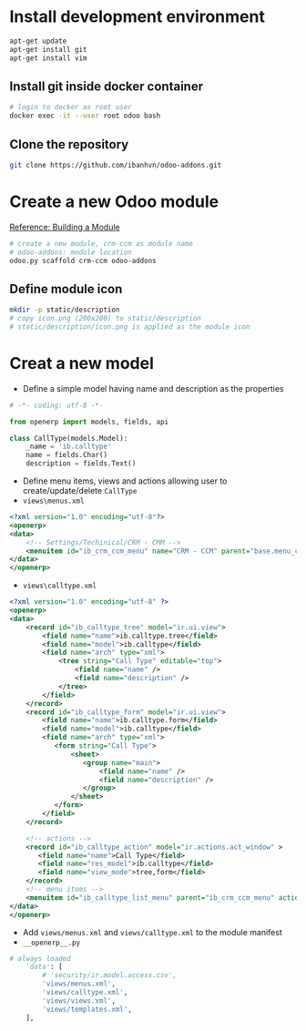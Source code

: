 # Install development environment

```sh
apt-get update
apt-get install git
apt-get install vim
```
## Install git inside docker container

```sh
# login to docker as root user
docker exec -it --user root odoo bash
```
## Clone the repository

```sh
git clone https://github.com/ibanhvn/odoo-addons.git
```
# Create a new Odoo module

[Reference: Building a Module](https://www.odoo.com/documentation/9.0/howtos/backend.html)
```sh
# create a new module, crm-ccm as module name
# odoo-addons: module location
odoo.py scaffold crm-ccm odoo-addons
```
## Define module icon

```sh
mkdir -p static/description
# copy icon.png (200x200) to static/description
# static/description/icon.png is applied as the module icon
```
# Creat a new model
- Define a simple model having name and description as the properties
```python
# -*- coding: utf-8 -*-

from openerp import models, fields, api

class CallType(models.Model):
    _name = 'ib.calltype'
    name = fields.Char()
    description = fields.Text()
```
- Define menu items, views and actions allowing user to create/update/delete `CallType`
- `views\menus.xml` 
```xml
<?xml version="1.0" encoding="utf-8"?>
<openerp>
<data>
    <!-- Settings/Techinical/CRM - CMM -->
    <menuitem id="ib_crm_ccm_menu" name="CRM - CCM" parent="base.menu_custom" sequence="1" />
</data>
</openerp>
```
- `views\calltype.xml`
```xml
<?xml version="1.0" encoding="utf-8" ?>
<openerp>
<data>
    <record id="ib_calltype_tree" model="ir.ui.view">
        <field name="name">ib.calltype.tree</field>
        <field name="model">ib.calltype</field>
        <field name="arch" type="xml">
            <tree string="Call Type" editable="top">
                <field name="name" />
                <field name="description" />
            </tree>
        </field>
    </record>
    <record id="ib_calltype_form" model="ir.ui.view">
        <field name="name">ib.calltype.form</field>
        <field name="model">ib.calltype</field>
        <field name="arch" type="xml">
           <form string="Call Type">
               <sheet>
                  <group name="main">
                      <field name="name" />
                      <field name="description" />
                  </group>
               </sheet>
           </form>
        </field>
    </record>

    <!-- actions -->
    <record id="ib_calltype_action" model="ir.actions.act_window" >
       <field name="name">Call Type</field>
       <field name="res_model">ib.calltype</field>
       <field name="view_mode">tree,form</field>
    </record>
    <!-- menu items -->
    <menuitem id="ib_calltype_list_menu" parent="ib_crm_ccm_menu" action="ib_calltype_action" sequence="10" />
</data>
</openerp>
```
- Add `views/menus.xml` and `views/calltype.xml` to the module manifest
- `__openerp__.py`
```python
# always loaded
    'data': [
        # 'security/ir.model.access.csv',
        'views/menus.xml',
        'views/calltype.xml',
        'views/views.xml',
        'views/templates.xml',
    ],
```
